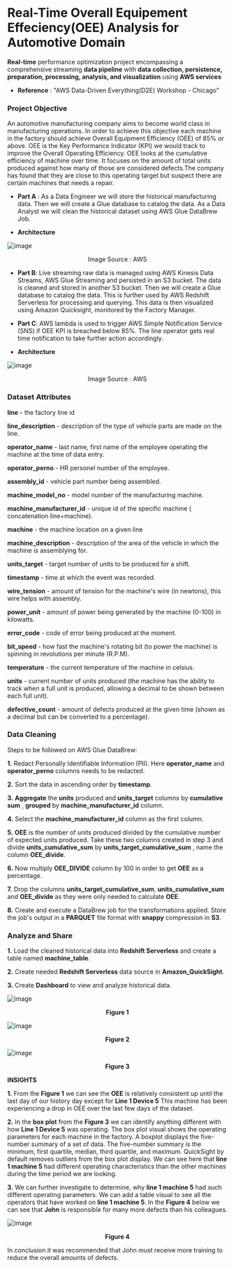 # Real-Time Overall Equipement Effeciency(OEE) Analysis for Automotive Domain
__Real-time__ performance optimization project encompassing a comprehensive streaming __data pipeline__ with __data collection, persistence, preparation, processing, analysis, and visualization__ using __AWS services__

* __Reference__ : "AWS Data-Driven Everything(D2E) Workshop - Chicago"


### Project Objective

An automotive manufacturing company aims to become world class in manufacturing operations. In order to achieve this objective each machine in the factory should achieve Overall Equipment Efficiency (OEE) of 85% or above. OEE is the Key Performance Indicator (KPI) we would track to improve the Overall Operating Efficiency. OEE looks at the cumulative efficiency of machine over time. It focuses on the amount of total units produced against how many of those are considered defects.The company has found that they are close to this operating target but suspect there are certain machines that needs a repair.

* __Part A__ : As a Data Engineer we will store the historical manufacturing data. Then we will create a Glue database to catalog the data. As a Data Analyst we will clean the historical dataset using AWS Glue DataBrew Job.

* __Architecture__

![image](https://github.com/AkshayTandulkar/Real-Time_Automotive_OEE_Analysis/assets/42748797/0d953654-6493-4108-8933-ff5fd8326d87)

<p align="center"> Image Source : AWS </p>

* __Part B__: Live streaming raw data is managed using AWS Kinesis Data Streams, AWS Glue Streaming and persisted in an S3 bucket. The data is cleaned and stored in another S3 bucket.
 Then we will create a Glue database to catalog the data. This is further used by AWS Redshift Serverless for processing and querying. This data is then visualized using Amazon Quicksight, monitored by the Factory Manager.
 
* __Part C__: AWS lambda is used to trigger AWS Simple Notification Service (SNS) if OEE KPI is breached below 85%. The line operator gets real time notification to take further action accordingly.

* __Architecture__

![image](https://github.com/AkshayTandulkar/Real-Time_Automotive_OEE_Analysis/assets/42748797/7749f530-6d5f-4c78-85c6-646e7d7851d7)

<p align="center"> Image Source : AWS </p>


### Dataset Attributes

__line__ - the factory line id

__line_description__ - description of the type of vehicle parts are made on the line.

__operator_name__ - last name, first name of the employee operating the machine at the time of data entry.

__operator_perno__ - HR personel number of the employee.

__assembly_id__ - vehicle part number being assembled.

__machine_model_no__ - model number of the manufacturing machine.

__machine_manufacturer_id__ - unique id of the specific machine ( concatenation line+machine).

__machine__ - the machine location on a given line

__machine_description__ - description of the area of the vehicle in which the machine is assemblying for.

__units_target__ - target number of units to be produced for a shift.

__timestamp__ - time at which the event was recorded.

__wire_tension__ - amount of tension for the machine's wire (in newtons), this wire helps with assembly.

__power_unit__ - amount of power being generated by the machine (0-100) in kilowatts.

__error_code__ - code of error being produced at the moment.

__bit_speed__ - how fast the machine's rotating bit (to power the machine) is spinning in revolutions per minute (R.P.M).

__temperature__ - the current temperature of the machine in celsius.

__units__ - current number of units produced (the machine has the ability to track when a full unit is produced, allowing a decimal to be shown between each full unit).

__defective_count__ - amount of defects produced at the given time (shown as a decimal but can be converted to a percentage).


 ### Data Cleaning
 
 Steps to be followed on AWS Glue DataBrew:
 
 __1.__ Redact Personally Identifiable Information (PII). Here __operator_name__ and __operator_perno__ columns needs to be redacted.
 
 __2.__ Sort the data in ascending order by __timestamp__. 
 
 __3.__ __Aggregate__ the __units__ produced and __units_target__ columns by __cumulative sum__ , __grouped__ by __machine_manufacturer_id__ column.
 
 __4.__ Select the __machine_manufacturer_id__ column as the first column.
 
 __5.__ __OEE__ is the number of units produced divided by the cumulative number of expected units produced. Take these two columns created in step 3 and divide      __units_cumulative_sum__ by __units_target_cumulative_sum__ , name the column __OEE_divide__. 
 
 __6.__  Now multiply __OEE_DIVIDE__ column by 100 in order to get __OEE__ as a percentage.
 
 __7.__ Drop the columns __units_target_cumulative_sum__, __units_cumulative_sum__ and __OEE_divide__ as they were only needed to calculate __OEE__. 
 
 __8.__ Create and execute a DataBrew job for the transformations applied. Store the job's output in a __PARQUET__ file format with __snappy__ compression in __S3__.
 
 
 ### Analyze and Share
 
 __1.__ Load the cleaned historical data into __Redshift Serverless__ and create a table named __machine_table__.
 
 __2.__ Create needed __Redshift Serverless__ data source in __Amazon_QuickSight__.
 
 __3.__ Create __Dashboard__ to view and analyze historical data.
 
 ![image](https://github.com/AkshayTandulkar/Real-Time_Automotive_OEE_Analysis/assets/42748797/bf742092-bee4-4d6c-a93f-d3ac5a51f6cd)
 <p align="center"> <b> Figure 1 </b> </p>
 
 ![image](https://github.com/AkshayTandulkar/Real-Time_Automotive_OEE_Analysis/assets/42748797/1694afb8-065c-43d5-a06b-a5d5c383280c)
 <p align="center"> <b> Figure 2 </b> </p>
 
 ![image](https://github.com/AkshayTandulkar/Real-Time_Automotive_OEE_Analysis/assets/42748797/cf219fb4-be12-4ea3-b93e-013fcdce1509)
  <p align="center"> <b> Figure 3 </b> </p>
  
  


__INSIGHTS__

__1.__ From the __Figure 1__ we can see the __OEE__ is relatively consistent up until the last day of our history day except for __Line 1 Device 5__
       This machine has been experiencing a drop in OEE over the last few days of the dataset.
 
__2.__ In the __box plot__ from the __Figure 3__ we can identify anything different with how __Line 1 Device 5__ was operating.
       The box plot visual shows the operating parameters for each machine in the factory. A boxplot
       displays the five-number summary of a set of data. The five-number summary is the minimum, first quartile, median, third quartile, and maximum. QuickSight by default removes
       outliers from the box plot display. We can see here that __line 1 machine 5__ had different operating characteristics than the other machines during the time period we are
       looking.
       
__3.__ We can further investigate to determine, why __line 1 machine 5__ had such different operating parameters. We can add a table visual to see all the operators that have worked          on __line 1 machine 5__. In the __Figure 4__ below we can see that __John__ is responsible for many more defects than his colleagues. 

![image](https://github.com/AkshayTandulkar/Real-Time_Automotive_OEE_Analysis/assets/42748797/df91fe4e-cc2b-4e0f-90e2-32e4b64a5f89)
<p align="center"> <b> Figure 4 </b> </p>

In conclusion it was recommended that John must receive more training to reduce the overall amounts of defects. 


 
 
 
 
 







